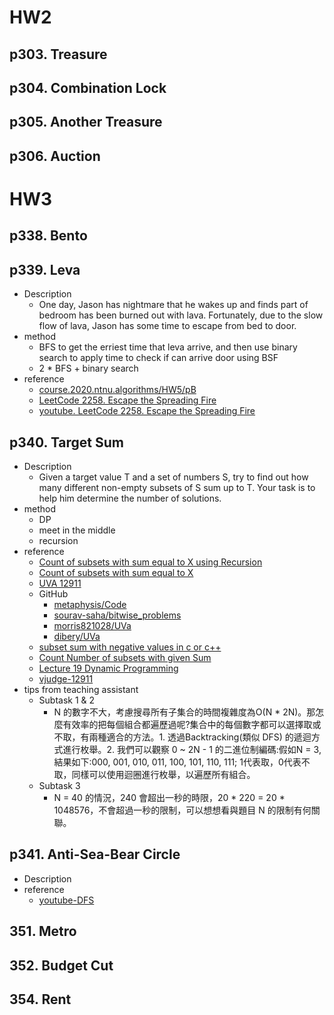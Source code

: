 # HW2
## p303. Treasure
## p304. Combination Lock
## p305. Another Treasure
## p306. Auction
# HW3
## p338. Bento
## p339. Leva
- Description
    - One day, Jason has nightmare that he wakes up and finds part of bedroom has been burned out with lava. Fortunately, due to the slow flow of lava, Jason has some time to escape from bed to door.
- method
    - BFS to get the erriest time that leva arrive, and then use binary search to apply time to check if can arrive door using BSF
    - 2 * BFS + binary search
- reference
    - [course.2020.ntnu.algorithms/HW5/pB](https://github.com/c5h11oh/course.2020.ntnu.algorithms/blob/master/HW5/pB/main.cpp)
    - [LeetCode 2258. Escape the Spreading Fire](https://leetcode.cn/problems/escape-the-spreading-fire/)
    - [youtube. LeetCode 2258. Escape the Spreading Fire](https://www.youtube.com/watch?v=xUijWmULpzA&ab_channel=HuifengGuan)
<!-- - tips from teaching assistant
    - 我可以先把所有岩漿的位置記錄起來，從這些位置開始往外延伸，一秒就延伸一格，所以 T 秒之後每個岩漿會往外延伸 T 格，這樣就可以生出 T 秒之後房間的樣子了，方便我們快速知道每一格最早在幾秒後會有岩漿，經過剛剛的步驟生出房間的樣子，根據這個房間從床 B 出發去判斷是否可以走到門 D，可以的話代表時間還很充裕，不行的話代表太遲了，以上步驟可以用 BFS 實現。 -->

## p340. Target Sum
- Description
    - Given a target value T and a set of numbers S, try to find out how many different non-empty subsets of S sum up to T. Your task is to help him determine the number of solutions.
- method
    - DP
    - meet in the middle
    - recursion
- reference
    - [Count of subsets with sum equal to X using Recursion](https://www.geeksforgeeks.org/count-of-subsets-with-sum-equal-to-x-using-recursion/?ref=lbp)
    - [Count of subsets with sum equal to X](https://www.geeksforgeeks.org/count-of-subsets-with-sum-equal-to-x/)
    - [UVA 12911](https://onlinejudge.org/index.php?option=com_onlinejudge&Itemid=8&page=show_problem&problem=4776)
    - GitHub
        - [metaphysis/Code](https://github.com/metaphysis/Code/tree/master/UVa%20Online%20Judge/volume129/12911%20Subset%20Sum)
        - [sourav-saha/bitwise_problems](https://github.com/sourav-saha/bitwise_problems/blob/a26e8803abb99ef2ed562a501fbc33580bbd9cd3/array_subset_sum.py)
        - [morris821028/UVa](https://github.com/morris821028/UVa/blob/master/temp/UVaDate/12911%20-%20Subset%20sum.cpp)
        - [dibery/UVa](https://github.com/dibery/UVa/blob/master/vol129/12911.cpp)
    - [subset sum with negative values in c or c++](https://stackoverflow.com/questions/43078142/subset-sum-with-negative-values-in-c-or-c)
    <!-- that the target sum needs to be **offset** by **n*offset**-->
    - [Count Number of subsets with given Sum](https://www.codingninjas.com/codestudio/library/count-number-of-subsets-with-given-sum)
    - [Lecture 19
Dynamic Programming](https://courses.cs.washington.edu/courses/cse421/15au/lectures/Lecture19/Lecture19_ho.pdf)
     - [vjudge-12911](https://vjudge.net/status/#un=&OJId=UVA&probNum=12911&res=0&orderBy=run_id&language=)
- tips from teaching assistant
    - Subtask 1 & 2
        - N 的數字不大，考慮搜尋所有子集合的時間複雜度為O(N * 2N)。那怎麼有效率的把每個組合都遍歷過呢?集合中的每個數字都可以選擇取或不取，有兩種適合的方法。1. 透過Backtracking(類似 DFS) 的遞迴方式進行枚舉。2. 我們可以觀察 0 ~ 2N - 1 的二進位制編碼:假如N = 3, 結果如下:000, 001, 010, 011, 100, 101, 110, 111; 1代表取，0代表不取，同樣可以使用迴圈進行枚舉，以遍歷所有組合。
    - Subtask 3
        - N = 40 的情況，240 會超出一秒的時限，20 * 220 = 20 * 1048576，不會超過一秒的限制，可以想想看與題目 N 的限制有何關聯。
## p341. Anti-Sea-Bear Circle
- Description
- reference
    - [youtube-DFS](https://www.youtube.com/watch?v=FotFj2PeFd8&ab_channel=TuringMachines)

## 351.	Metro
## 352. Budget Cut
<!-- - tips from teaching assistant
    - 這題簡單來說就是要從圖中選出一個網路（子圖），選擇的方法有三個漸進的規則：

    1. 網路的 cabel 數量愈少愈好，同學已經點出來了，這個規則限制找的子圖一定會是樹，圖中的所有 spanning tree 都符合條件，所以可能不只一個方案，繼續看規則 2.

    2. 網路中瓶頸（最小的 bandwidth）要愈大愈好，以第三筆範例來說，所有 spanning tree 裡面，可以找到瓶頸最大的為瓶頸為 8 的時候，同樣地，圖中可能有多個可以選的子圖符合這個條件，所以繼續套用規則 3.

    3. 選擇 bandwidths 總和最小的那個

    - 至此最後我們會得出一個 bandwidths 總和最小值，即是這題所要的答案
    ![image](https://github.com/ydicsey/C-code/blob/master/algorithm/image/p352.png?raw=true)


    在題敘中有提到一個 Hint，在手寫題第一題中有提到如何找規則 2. 中的瓶頸，所以同學剩下規則 3. 需要思考，怎麼從符合規則 2. 的網路中找到 bandwidths 總和最小的那個
## 353. Traveling Salesman Problem
- Description
- method
    - use Dijkstra pseudocode
    - reference
        - [Fibonacci Heap](https://www.programiz.com/dsa/fibonacci-heap) -->
## 354.	Rent
<!-- - Description
- tips from teaching assistant

可以先把每個Uier和他朋友們分別住在A和B公寓的情況畫出來，如第一張圖。

每一條邊代表Unhappiness，可以看到我虛擬了兩個點S(Source，源點)、T(Sink，匯點)。

S -> A 代表住A公寓的Unhappiness，B -> T 代表住B公寓的Unhappiness。

兩個好朋友分開住的情形，舉例來說: 1和2是好朋友分開住會造成6的Unhappiness。1住A且2住B，中間就會有Unhappiness為6的邊;反之，1住B且2住A的情形也會有。

我們可以在把第一張圖簡化成第二張圖，因為A_i和B_i是同一個人。

    Hint: 1. 如圖: 紅色的X是正解的選法，可以觀察看看，最後選完公寓住的時候，是不是一定會造成S -> T不連通的狀況?  
2. 有什麼方法可以找出所有符合情況中的最小值? -->